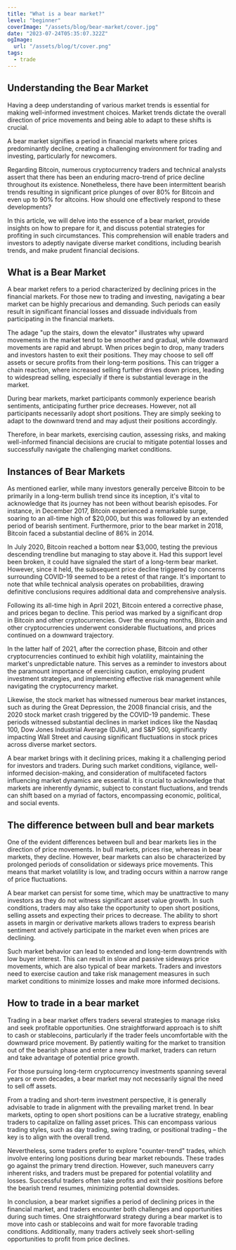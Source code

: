 ```yaml
---
title: "What is a bear market?"
level: "beginner"
coverImage: "/assets/blog/bear-market/cover.jpg"
date: "2023-07-24T05:35:07.322Z"
ogImage:
  url: "/assets/blog/t/cover.png"
tags:
  - trade
---
```


## Understanding the Bear Market

Having a deep understanding of various market trends is essential for making well-informed investment choices. Market trends dictate the overall direction of price movements and being able to adapt to these shifts is crucial.

A bear market signifies a period in financial markets where prices predominantly decline, creating a challenging environment for trading and investing, particularly for newcomers.

Regarding Bitcoin, numerous cryptocurrency traders and technical analysts assert that there has been an enduring macro-trend of price decline throughout its existence. Nonetheless, there have been intermittent bearish trends resulting in significant price plunges of over 80% for Bitcoin and even up to 90% for altcoins. How should one effectively respond to these developments?

In this article, we will delve into the essence of a bear market, provide insights on how to prepare for it, and discuss potential strategies for profiting in such circumstances. This comprehension will enable traders and investors to adeptly navigate diverse market conditions, including bearish trends, and make prudent financial decisions.

## What is a Bear Market

A bear market refers to a period characterized by declining prices in the financial markets. For those new to trading and investing, navigating a bear market can be highly precarious and demanding. Such periods can easily result in significant financial losses and dissuade individuals from participating in the financial markets.

The adage "up the stairs, down the elevator" illustrates why upward movements in the market tend to be smoother and gradual, while downward movements are rapid and abrupt. When prices begin to drop, many traders and investors hasten to exit their positions. They may choose to sell off assets or secure profits from their long-term positions. This can trigger a chain reaction, where increased selling further drives down prices, leading to widespread selling, especially if there is substantial leverage in the market.

During bear markets, market participants commonly experience bearish sentiments, anticipating further price decreases. However, not all participants necessarily adopt short positions. They are simply seeking to adapt to the downward trend and may adjust their positions accordingly.

Therefore, in bear markets, exercising caution, assessing risks, and making well-informed financial decisions are crucial to mitigate potential losses and successfully navigate the challenging market conditions.

## Instances of Bear Markets

As mentioned earlier, while many investors generally perceive Bitcoin to be primarily in a long-term bullish trend since its inception, it's vital to acknowledge that its journey has not been without bearish episodes. For instance, in December 2017, Bitcoin experienced a remarkable surge, soaring to an all-time high of $20,000, but this was followed by an extended period of bearish sentiment. Furthermore, prior to the bear market in 2018, Bitcoin faced a substantial decline of 86% in 2014.

In July 2020, Bitcoin reached a bottom near $3,000, testing the previous descending trendline but managing to stay above it. Had this support level been broken, it could have signaled the start of a long-term bear market. However, since it held, the subsequent price decline triggered by concerns surrounding COVID-19 seemed to be a retest of that range. It's important to note that while technical analysis operates on probabilities, drawing definitive conclusions requires additional data and comprehensive analysis.

Following its all-time high in April 2021, Bitcoin entered a corrective phase, and prices began to decline. This period was marked by a significant drop in Bitcoin and other cryptocurrencies. Over the ensuing months, Bitcoin and other cryptocurrencies underwent considerable fluctuations, and prices continued on a downward trajectory.

In the latter half of 2021, after the correction phase, Bitcoin and other cryptocurrencies continued to exhibit high volatility, maintaining the market's unpredictable nature. This serves as a reminder to investors about the paramount importance of exercising caution, employing prudent investment strategies, and implementing effective risk management while navigating the cryptocurrency market.

Likewise, the stock market has witnessed numerous bear market instances, such as during the Great Depression, the 2008 financial crisis, and the 2020 stock market crash triggered by the COVID-19 pandemic. These periods witnessed substantial declines in market indices like the Nasdaq 100, Dow Jones Industrial Average (DJIA), and S&P 500, significantly impacting Wall Street and causing significant fluctuations in stock prices across diverse market sectors.

A bear market brings with it declining prices, making it a challenging period for investors and traders. During such market conditions, vigilance, well-informed decision-making, and consideration of multifaceted factors influencing market dynamics are essential. It is crucial to acknowledge that markets are inherently dynamic, subject to constant fluctuations, and trends can shift based on a myriad of factors, encompassing economic, political, and social events.

## The difference between bull and bear markets

One of the evident differences between bull and bear markets lies in the direction of price movements. In bull markets, prices rise, whereas in bear markets, they decline. However, bear markets can also be characterized by prolonged periods of consolidation or sideways price movements. This means that market volatility is low, and trading occurs within a narrow range of price fluctuations.

A bear market can persist for some time, which may be unattractive to many investors as they do not witness significant asset value growth. In such conditions, traders may also take the opportunity to open short positions, selling assets and expecting their prices to decrease. The ability to short assets in margin or derivative markets allows traders to express bearish sentiment and actively participate in the market even when prices are declining.

Such market behavior can lead to extended and long-term downtrends with low buyer interest. This can result in slow and passive sideways price movements, which are also typical of bear markets. Traders and investors need to exercise caution and take risk management measures in such market conditions to minimize losses and make more informed decisions.

## How to trade in a bear market

Trading in a bear market offers traders several strategies to manage risks and seek profitable opportunities. One straightforward approach is to shift to cash or stablecoins, particularly if the trader feels uncomfortable with the downward price movement. By patiently waiting for the market to transition out of the bearish phase and enter a new bull market, traders can return and take advantage of potential price growth.

For those pursuing long-term cryptocurrency investments spanning several years or even decades, a bear market may not necessarily signal the need to sell off assets.

From a trading and short-term investment perspective, it is generally advisable to trade in alignment with the prevailing market trend. In bear markets, opting to open short positions can be a lucrative strategy, enabling traders to capitalize on falling asset prices. This can encompass various trading styles, such as day trading, swing trading, or positional trading – the key is to align with the overall trend.

Nevertheless, some traders prefer to explore "counter-trend" trades, which involve entering long positions during bear market rebounds. These trades go against the primary trend direction. However, such maneuvers carry inherent risks, and traders must be prepared for potential volatility and losses. Successful traders often take profits and exit their positions before the bearish trend resumes, minimizing potential downsides.

In conclusion, a bear market signifies a period of declining prices in the financial market, and traders encounter both challenges and opportunities during such times. One straightforward strategy during a bear market is to move into cash or stablecoins and wait for more favorable trading conditions. Additionally, many traders actively seek short-selling opportunities to profit from price declines.

